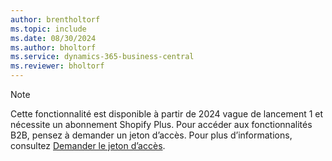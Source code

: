 ```yaml
---
author: brentholtorf
ms.topic: include
ms.date: 08/30/2024
ms.author: bholtorf
ms.service: dynamics-365-business-central
ms.reviewer: bholtorf
---
```


> [!NOTE]
> Cette fonctionnalité est disponible à partir de 2024 vague de lancement 1 et nécessite un abonnement Shopify Plus. Pour accéder aux fonctionnalités B2B, pensez à demander un jeton d’accès. Pour plus d’informations, consultez [Demander le jeton d’accès](../../business-central/shopify/troubleshoot.md#request-the-access-token).
